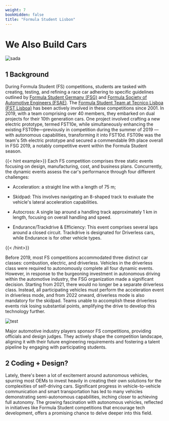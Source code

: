 ```yaml
---
weight: 7
bookHidden: false
title: "Formula Student Lisbon"
---
```


# **We Also Build Cars**

![sada](https://media2.giphy.com/media/KyGTYGI7aNYNY3Ryr8/giphy.gif)

## 1 Background

During Formula Student (FS) competitions, students are tasked with creating, testing, and refining a race car adhering to specific guidelines outlined by [Formula Student Germany (FSG)](https://www.formulastudent.de/) and [Formula Society of Automotive Engineers (FSAE)](https://www.fsaeonline.com/). The [Formula Student Team at Tecnico Lisboa (FST Lisboa)](https://www.fstlisboa.com/) has been actively involved in these competitions since 2001. In 2019, with a team comprising over 40 members, they embarked on dual projects for their 10th generation cars. One project involved crafting a new electric prototype, termed FST10e, while simultaneously enhancing the existing FST09e—previously in competition during the summer of 2019 — with autonomous capabilities, transforming it into FST10d. FST09e was the team's 5th electric prototype and secured a commendable 9th place overall in FSG 2019, a notably competitive event within the Formula Student season.

{{< hint example>}}
Each FS competition comprises three static events focusing on design, manufacturing, cost, and business plans. Concurrently, the dynamic events assess the car's performance through four different challenges:

- Acceleration: a straight line with a length of 75 m;

- Skidpad: This involves navigating an 8-shaped track to evaluate the vehicle's lateral acceleration capabilities.

- Autocross: A single lap around a handling track approximately 1 km in length, focusing on overall handling and speed.

- Endurance/Trackdrive & Efficiency: This event comprises several laps around a closed circuit. Trackdrive is designated for Driverless cars, while Endurance is for other vehicle types.

{{< /hint>}}

Before 2019, most FS competitions accommodated three distinct car classes: combustion, electric, and driverless. Vehicles in the driverless class were required to autonomously complete all four dynamic events. However, in response to the burgeoning investment in autonomous driving within the automotive industry, the FSG organization made a significant decision. Starting from 2021, there would no longer be a separate driverless class. Instead, all participating vehicles must perform the acceleration event in driverless mode, and from 2022 onward, driverless mode is also mandatory for the skidpad. Teams unable to accomplish these driverless events risk losing substantial points, amplifying the drive to develop this technology further.

![test](https://tecnico.ulisboa.pt/files/2016/08/projecto-fst-novabase-alcanc-a-3--lugar-na-republica-checa.jpg)

Major automotive industry players sponsor FS competitions, providing officials and design judges. They actively shape the competition landscape, aligning it with their future engineering requirements and fostering a talent pipeline by engaging with participating students.

## 2 Coding + Design?

Lately, there's been a lot of excitement around autonomous vehicles, spurring most OEMs to invest heavily in creating their own solutions for the complexities of self-driving cars. Significant progress in vehicle-to-vehicle communication and smart transportation has led to many vehicles demonstrating semi-autonomous capabilities, inching closer to achieving full autonomy. The growing fascination with autonomous vehicles, reflected in initiatives like Formula Student competitions that encourage tech development, offers a promising chance to delve deeper into this field.


